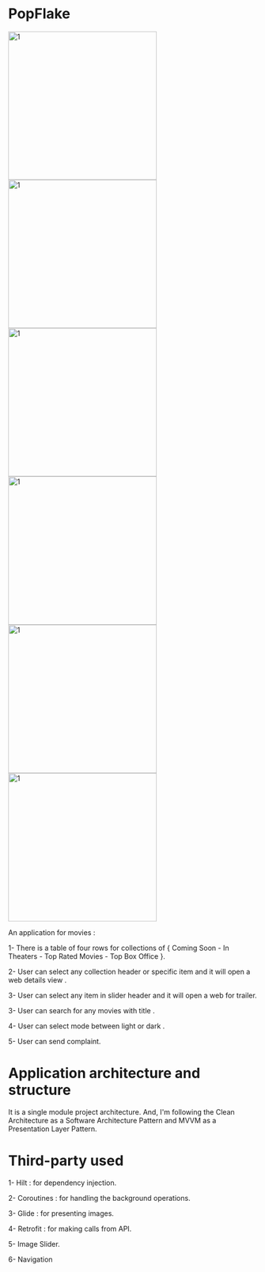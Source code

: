 # PopFlake
<img src="pic/Capture1.PNG" alt="1" height="300"/> <img src="pic/Capture2.PNG" alt="1" height="300"/>
<img src="pic/Capture3.PNG" alt="1" height="300"/> <img src="pic/Capture4.PNG" alt="1" height="300"/>
<img src="pic/Capture5.PNG" alt="1" height="300"/> <img src="pic/Capture6.PNG" alt="1" height="300"/>


An application for movies :

1- There is a table of four rows for collections of { Coming Soon - In Theaters - Top Rated Movies - Top Box Office }.

2- User can select any collection header or specific item and it will open a web details view .

3- User can select any item in slider header and it will open a web for trailer.

3- User can search for any movies with title .

4- User can select mode between light or dark .

5- User can send complaint.

# Application architecture and structure

It is a single module project architecture. And, I'm following the Clean Architecture as a Software Architecture Pattern and MVVM as a Presentation Layer Pattern.

# Third-party used

1- Hilt : for dependency injection.

2- Coroutines : for handling the background operations.

3- Glide : for presenting images.

4- Retrofit : for making calls from API.

5- Image Slider.

6- Navigation

